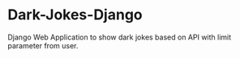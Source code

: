 # Dark-Jokes-Django
Django Web Application to show dark jokes based on API with limit parameter from user.

